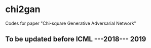 # chi2gan
Codes for paper "Chi-square Generative Adversarial Network"


## To be updated before ICML ---2018--- 2019

